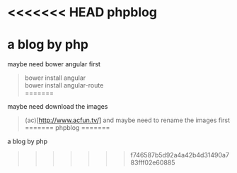<<<<<<< HEAD
phpblog  
=======  
  
a blog by php  
=======  

maybe need bower angular first
> bower install angular  
> bower install angular-route  
=======  
  
maybe need download the images  
>(ac)[http://www.acfun.tv/]
and maybe need to rename the images first
=======
phpblog
=======

a blog by php
>>>>>>> f746587b5d92a4a42b4d31490a783fff02e60885
